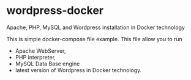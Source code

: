 # wordpress-docker
Apache, PHP, MySQL and Wordpress installation in Docker technology

This is simple docker-compose file example. This file allow you to run 
- Apache WebServer,
- PHP interpreter,
- MySQL Data Base engine
- latest version of Wordpress
in Docker technology.
